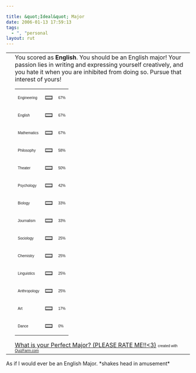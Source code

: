 ```yaml
---

title: &quot;Ideal&quot; Major
date: 2006-01-13 17:59:13
tags:
  - ", "personal
layout: rut
---
```


<table width="600" cellspacing="0" cellpadding="5" border="0">
<tr>
<td></td>
<td>You scored as <strong>English</strong>. You should be an English major! Your passion lies in writing and expressing yourself creatively, and you hate it when you are inhibited from doing so. Pursue that interest of yours!
<table width="300" cellspacing="0" cellpadding="0" border="0">
<tr>
<td><font size="1" face="Arial">Engineering</font></td>
<td>
<table width="67" cellspacing="0" cellpadding="0" border="1" bgcolor="#dddddd">
<tr>
<td></td>
</tr>
</table>
</td>
<td><font size="1" face="Arial">67%</font></td>
</tr>
<tr>
<td><font size="1" face="Arial">English</font></td>
<td>
<table width="67" cellspacing="0" cellpadding="0" border="1" bgcolor="#dddddd">
<tr>
<td></td>
</tr>
</table>
</td>
<td><font size="1" face="Arial">67%</font></td>
</tr>
<tr>
<td><font size="1" face="Arial">Mathematics</font></td>
<td>
<table width="67" cellspacing="0" cellpadding="0" border="1" bgcolor="#dddddd">
<tr>
<td></td>
</tr>
</table>
</td>
<td><font size="1" face="Arial">67%</font></td>
</tr>
<tr>
<td><font size="1" face="Arial">Philosophy</font></td>
<td>
<table width="58" cellspacing="0" cellpadding="0" border="1" bgcolor="#dddddd">
<tr>
<td></td>
</tr>
</table>
</td>
<td><font size="1" face="Arial">58%</font></td>
</tr>
<tr>
<td><font size="1" face="Arial">Theater</font></td>
<td>
<table width="50" cellspacing="0" cellpadding="0" border="1" bgcolor="#dddddd">
<tr>
<td></td>
</tr>
</table>
</td>
<td><font size="1" face="Arial">50%</font></td>
</tr>
<tr>
<td><font size="1" face="Arial">Psychology</font></td>
<td>
<table width="42" cellspacing="0" cellpadding="0" border="1" bgcolor="#dddddd">
<tr>
<td></td>
</tr>
</table>
</td>
<td><font size="1" face="Arial">42%</font></td>
</tr>
<tr>
<td><font size="1" face="Arial">Biology</font></td>
<td>
<table width="33" cellspacing="0" cellpadding="0" border="1" bgcolor="#dddddd">
<tr>
<td></td>
</tr>
</table>
</td>
<td><font size="1" face="Arial">33%</font></td>
</tr>
<tr>
<td><font size="1" face="Arial">Journalism</font></td>
<td>
<table width="33" cellspacing="0" cellpadding="0" border="1" bgcolor="#dddddd">
<tr>
<td></td>
</tr>
</table>
</td>
<td><font size="1" face="Arial">33%</font></td>
</tr>
<tr>
<td><font size="1" face="Arial">Sociology</font></td>
<td>
<table width="25" cellspacing="0" cellpadding="0" border="1" bgcolor="#dddddd">
<tr>
<td></td>
</tr>
</table>
</td>
<td><font size="1" face="Arial">25%</font></td>
</tr>
<tr>
<td><font size="1" face="Arial">Chemistry</font></td>
<td>
<table width="25" cellspacing="0" cellpadding="0" border="1" bgcolor="#dddddd">
<tr>
<td></td>
</tr>
</table>
</td>
<td><font size="1" face="Arial">25%</font></td>
</tr>
<tr>
<td><font size="1" face="Arial">Linguistics</font></td>
<td>
<table width="25" cellspacing="0" cellpadding="0" border="1" bgcolor="#dddddd">
<tr>
<td></td>
</tr>
</table>
</td>
<td><font size="1" face="Arial">25%</font></td>
</tr>
<tr>
<td><font size="1" face="Arial">Anthropology</font></td>
<td>
<table width="25" cellspacing="0" cellpadding="0" border="1" bgcolor="#dddddd">
<tr>
<td></td>
</tr>
</table>
</td>
<td><font size="1" face="Arial">25%</font></td>
</tr>
<tr>
<td><font size="1" face="Arial">Art</font></td>
<td>
<table width="17" cellspacing="0" cellpadding="0" border="1" bgcolor="#dddddd">
<tr>
<td></td>
</tr>
</table>
</td>
<td><font size="1" face="Arial">17%</font></td>
</tr>
<tr>
<td><font size="1" face="Arial">Dance</font></td>
<td>
<table width="0" cellspacing="0" cellpadding="0" border="1" bgcolor="#dddddd">
<tr>
<td></td>
</tr>
</table>
</td>
<td><font size="1" face="Arial">0%</font></td>
</tr>
</table>
<a href="http://quizfarm.com/test.php?q_id=119158">What is your Perfect Major? (PLEASE RATE ME!!&lt;3)</a>
<font size="1" face="Arial">created with <a href="http://quizfarm.com/">QuizFarm.com</a></font></td>
</tr>
</table>
As if I would ever be an English Major. *shakes head in amusement*

